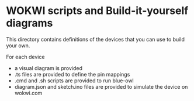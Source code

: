 # WOKWI scripts and Build-it-yourself diagrams

This directory contains definitions of the devices that you can use to build your own.

For each device
- a visual diagram is provided
- .ts files are provided to define the pin mappings
- .cmd and .sh scripts are provided to run blue-owl
- diagram.json and sketch.ino files are provided to simulate the device on wokwi.com


